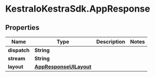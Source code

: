 # KestraIoKestraSdk.AppResponse

## Properties

Name | Type | Description | Notes
------------ | ------------- | ------------- | -------------
**dispatch** | **String** |  | 
**stream** | **String** |  | 
**layout** | [**AppResponseUILayout**](AppResponseUILayout.md) |  | 



